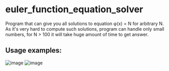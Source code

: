 # euler_function_equation_solver
Program that can give you all solutions to equation φ(x) = N for arbitrary N.
As it's very hard to compute such solutions, program can handle only small numbers, for N > 100 it will take huge amount of time to get answer.
## Usage examples:
![image](https://user-images.githubusercontent.com/99137907/175392165-2141c30c-f257-432c-a397-fb002e97beca.png)
![image](https://user-images.githubusercontent.com/99137907/175392186-2000ec4b-8928-43ab-8e01-1d2b5cecea10.png)
